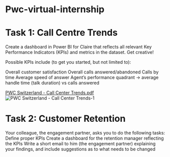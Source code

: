# Pwc-virtual-internship
# Task 1: Call Centre Trends
Create a dashboard in Power BI for Claire that reflects all relevant Key Performance Indicators (KPIs) and metrics in the dataset. Get creative! 

Possible KPIs include (to get you started, but not limited to):

Overall customer satisfaction
Overall calls answered/abandoned
Calls by time
Average speed of answer
Agent’s performance quadrant -> average handle time (talk duration) vs calls answered

[PWC Switzerland - Call Center Trends.pdf](https://github.com/tthaolinh/Pwc-virtual-internship/files/10367358/PWC.Switzerland.-.Call.Center.Trends.pdf)
![PWC Switzerland - Call Center Trends-1](https://user-images.githubusercontent.com/112348820/211173742-b18b84d0-35b1-46ef-8bd4-f9ff9584f92b.jpg)



# Task 2: Customer Retention
Your colleague, the engagement partner, asks you to do the following tasks:
Define proper KPIs
Create a dashboard for the retention manager reflecting the KPIs
Write a short email to him (the engagement partner) explaining your findings, and include suggestions as to what needs to be changed
